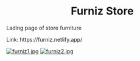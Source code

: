<h1 align="center">Furniz Store</h1>
<pl>Lading page of store furniture</p>
<p>Link: https://furniz.netlify.app/</p>

[![furniz1.jpg](https://i.postimg.cc/D0YT9n0b/furniz1.jpg)](https://postimg.cc/8fW9W8h1)
[![furniz2.jpg](https://i.postimg.cc/c6ySxT7s/furniz2.jpg)](https://postimg.cc/xNR7gvF7)
